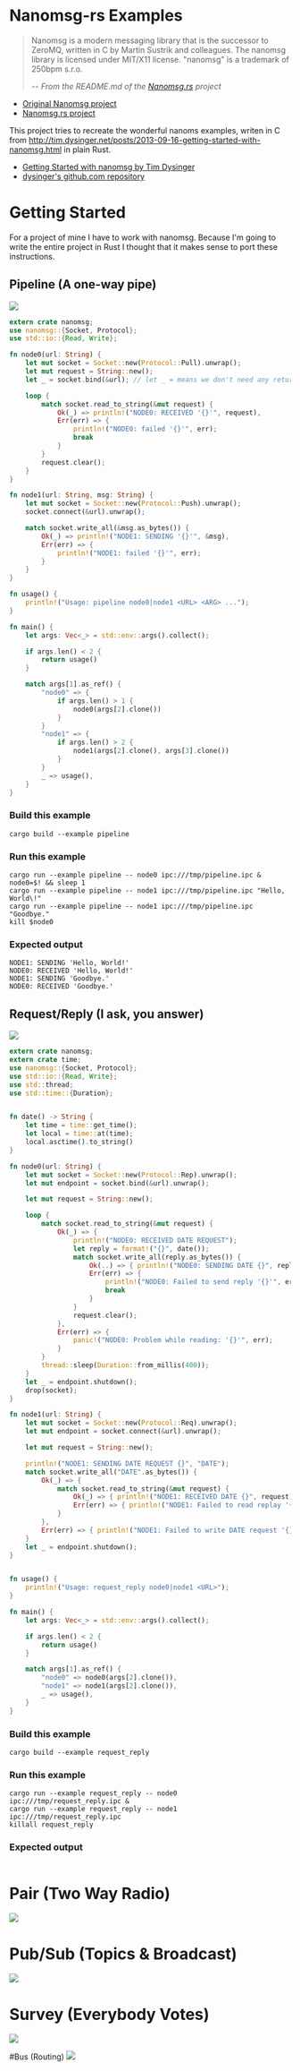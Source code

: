 # Nanomsg-rs Examples

> Nanomsg is a modern messaging library that is the successor to ZeroMQ, written in C by Martin Sustrik and colleagues. The nanomsg library is licensed under MIT/X11 license. "nanomsg" is a trademark of 250bpm s.r.o.
>
> -- <cite>From the README.md of the [Nanomsg.rs](http://thehydroimpulse.github.io/nanomsg.rs/nanomsg) project</cite>

- [Original Nanomsg project](http://nanomsg.org/)
- [Nanomsg.rs project](http://thehydroimpulse.github.io/nanomsg.rs/nanomsg)

This project tries to recreate the wonderful nanoms examples, writen in C from http://tim.dysinger.net/posts/2013-09-16-getting-started-with-nanomsg.html in plain Rust.

- [Getting Started with nanomsg by Tim Dysinger](http://tim.dysinger.net/posts/2013-09-16-getting-started-with-nanomsg.html)
- [dysinger's github.com repository](https://github.com/dysinger/nanomsg-examples)

# Getting Started

For a project of mine I have to work with nanomsg. Because I'm going to write the entire project in Rust I thought that it makes sense to port these instructions.

## Pipeline (A one-way pipe)
![](share/pipeline.png)

```rust
extern crate nanomsg;
use nanomsg::{Socket, Protocol};
use std::io::{Read, Write};

fn node0(url: String) {
    let mut socket = Socket::new(Protocol::Pull).unwrap();
    let mut request = String::new();
    let _ = socket.bind(&url); // let _ = means we don't need any return value stored somewere

    loop {
        match socket.read_to_string(&mut request) {
            Ok(_) => println!("NODE0: RECEIVED '{}'", request),
            Err(err) => {
                println!("NODE0: failed '{}'", err);
                break
            }
        }
        request.clear();
    }
}

fn node1(url: String, msg: String) {
    let mut socket = Socket::new(Protocol::Push).unwrap();
    socket.connect(&url).unwrap();

    match socket.write_all(&msg.as_bytes()) {
        Ok(_) => println!("NODE1: SENDING '{}'", &msg),
        Err(err) => {
            println!("NODE1: failed '{}'", err);
        }
    }
}

fn usage() {
    println!("Usage: pipeline node0|node1 <URL> <ARG> ...");
}

fn main() {
    let args: Vec<_> = std::env::args().collect();

    if args.len() < 2 {
        return usage()
    }

    match args[1].as_ref() {
        "node0" => {
            if args.len() > 1 {
                node0(args[2].clone())
            }
        }
        "node1" => {
            if args.len() > 2 {
                node1(args[2].clone(), args[3].clone())
            }
        }
        _ => usage(),
    }
}
```
### Build this example
```
cargo build --example pipeline
```
### Run this example
```
cargo run --example pipeline -- node0 ipc:///tmp/pipeline.ipc & node0=$! && sleep 1
cargo run --example pipeline -- node1 ipc:///tmp/pipeline.ipc "Hello, World\!"
cargo run --example pipeline -- node1 ipc:///tmp/pipeline.ipc "Goodbye."
kill $node0
```
### Expected output
```
NODE1: SENDING 'Hello, World!'
NODE0: RECEIVED 'Hello, World!'
NODE1: SENDING 'Goodbye.'
NODE0: RECEIVED 'Goodbye.'
```

## Request/Reply (I ask, you answer)
![](share/request_reply.png)

```rust
extern crate nanomsg;
extern crate time;
use nanomsg::{Socket, Protocol};
use std::io::{Read, Write};
use std::thread;
use std::time::{Duration};


fn date() -> String {
    let time = time::get_time();
    let local = time::at(time);
    local.asctime().to_string()
}

fn node0(url: String) {
    let mut socket = Socket::new(Protocol::Rep).unwrap();
    let mut endpoint = socket.bind(&url).unwrap();

    let mut request = String::new();

    loop {
        match socket.read_to_string(&mut request) {
            Ok(_) => {
                println!("NODE0: RECEIVED DATE REQUEST");
                let reply = format!("{}", date());
                match socket.write_all(reply.as_bytes()) {
                    Ok(..) => { println!("NODE0: SENDING DATE {}", reply); },
                    Err(err) => {
                        println!("NODE0: Failed to send reply '{}'", err);
                        break
                    }
                }
                request.clear();
            },
            Err(err) => {
                panic!("NODE0: Problem while reading: '{}'", err);
            }
        }
        thread::sleep(Duration::from_millis(400));
    }
    let _ = endpoint.shutdown();
    drop(socket);
}

fn node1(url: String) {
    let mut socket = Socket::new(Protocol::Req).unwrap();
    let mut endpoint = socket.connect(&url).unwrap();

    let mut request = String::new();

    println!("NODE1: SENDING DATE REQUEST {}", "DATE");
    match socket.write_all("DATE".as_bytes()) {
        Ok(_) => {
            match socket.read_to_string(&mut request) {
                Ok(_) => { println!("NODE1: RECEIVED DATE {}", request); },
                Err(err) => { println!("NODE1: Failed to read replay '{}'", err); }
            }
        },
        Err(err) => { println!("NODE1: Failed to write DATE request '{}'", err); }
    }
    let _ = endpoint.shutdown();
}


fn usage() {
    println!("Usage: request_reply node0|node1 <URL>");
}

fn main() {
    let args: Vec<_> = std::env::args().collect();

    if args.len() < 2 {
        return usage()
    }

    match args[1].as_ref() {
        "node0" => node0(args[2].clone()),
        "node1" => node1(args[2].clone()),
        _ => usage(),
    }
}
```

### Build this example
```
cargo build --example request_reply
```
### Run this example
```
cargo run --example request_reply -- node0 ipc:///tmp/request_reply.ipc &
cargo run --example request_reply -- node1 ipc:///tmp/request_reply.ipc
killall request_reply
```
### Expected output
```
```

# Pair (Two Way Radio)
![](share/request_reply.png)

# Pub/Sub (Topics & Broadcast)
![](share/pub_sub.png)

# Survey (Everybody Votes)
![](share/survey.png)

#Bus (Routing)
![](share/bus.png)


<!--
create a local html file from markdown `pandoc --highlight-style=tango -s -f markdown -t html5 -o README.html README.md`
-->
